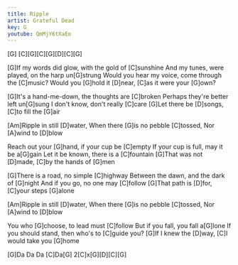 ```yaml
---
title: Ripple
artist: Grateful Dead
key: G
youtube: QmMjY6tXaEo
---
```


[G] [C][G][C][G][D][C][G]

[G]If my words did glow, with the gold of [C]sunshine
And my tunes, were played, on the harp un[G]strung
Would you hear my voice, come through the [C]music?
Would you [G]hold it [D]near, [C]as it were your [G]own?

[G]It's a hand-me-down, the thoughts are [C]broken
Perhaps they're better left un[G]sung
I don't know, don't really [C]care
[G]Let there be [D]songs, [C]to fill the [G]air

[Am]Ripple in still [D]water,
When there [G]is no pebble [C]tossed,
Nor [A]wind to [D]blow

Reach out your [G]hand, if your cup be [C]empty
If your cup is full, may it be a[G]gain
Let it be known, there is a [C]fountain
[G]That was not [D]made, [C]by the hands of [G]men

[G]There is a road, no simple [C]highway
Between the dawn, and the dark of [G]night
And if you go, no one may [C]follow
[G]That path is [D]for, [C]your steps [G]alone

[Am]Ripple in still [D]water,
When there [G]is no pebble [C]tossed,
Nor [A]wind to [D]blow

You who [G]choose, to lead must [C]follow
But if you fall, you fall a[G]lone
If you should stand, then who's to [C]guide you?
[G]If I knew the [D]way, [C]I would take you [G]home

[G]Da Da Da [C]Da[G] 2[C]x[G][D][C][G]
